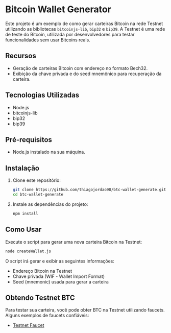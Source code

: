 # Bitcoin Wallet Generator

Este projeto é um exemplo de como gerar carteiras Bitcoin na rede Testnet utilizando as bibliotecas `bitcoinjs-lib`, `bip32` e `bip39`. A Testnet é uma rede de teste do Bitcoin, utilizada por desenvolvedores para testar funcionalidades sem usar Bitcoins reais.

## Recursos

- Geração de carteiras Bitcoin com endereço no formato Bech32.
- Exibição da chave privada e do seed mnemônico para recuperação da carteira.

## Tecnologias Utilizadas

- Node.js
- bitcoinjs-lib
- bip32
- bip39

## Pré-requisitos

- Node.js instalado na sua máquina.

## Instalação

1. Clone este repositório:
    ```bash
    git clone https://github.com/thiagojordao98/btc-wallet-generate.git
    cd btc-wallet-generate
    ```

2. Instale as dependências do projeto:
    ```bash
    npm install
    ```

## Como Usar

Execute o script para gerar uma nova carteira Bitcoin na Testnet:

```bash
node createWallet.js
```

O script irá gerar e exibir as seguintes informações:

- Endereço Bitcoin na Testnet
- Chave privada (WIF - Wallet Import Format)
- Seed (mnemonic) usada para gerar a carteira

## Obtendo Testnet BTC

Para testar sua carteira, você pode obter BTC na Testnet utilizando faucets. Alguns exemplos de faucets confiáveis:

- [Testnet Faucet](https://testnet-faucet.com/)
